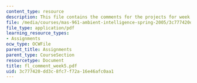 ```yaml
---
content_type: resource
description: This file contains the comments for the projects for week 5 by the student.
file: /media/courses/mas-961-ambient-intelligence-spring-2005/3c777420dd3c8fc7f72a16e46afc0aa1_fl_comment_week5.pdf
file_type: application/pdf
learning_resource_types:
- Assignments
ocw_type: OCWFile
parent_title: Assignments
parent_type: CourseSection
resourcetype: Document
title: fl_comment_week5.pdf
uid: 3c777420-dd3c-8fc7-f72a-16e46afc0aa1
---
```

